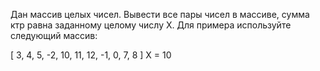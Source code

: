 Дан массив целых чисел. Вывести все пары чисел в массиве, сумма ктр равна заданному целому числу X.
Для примера используйте следующий массив:

[ 3, 4, 5, -2, 10, 11, 12, -1, 0, 7, 8 ]
X = 10
